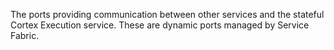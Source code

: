 The ports providing communication between other services and the stateful Cortex Execution service. These are dynamic ports managed by Service Fabric.